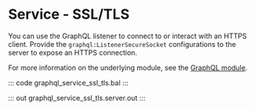 # Service - SSL/TLS

You can use the GraphQL listener to connect to or interact with an HTTPS client.
Provide the `graphql:ListenerSecureSocket` configurations to the server to
expose an HTTPS connection.

For more information on the underlying module, 
see the [GraphQL module](https://lib.ballerina.io/ballerina/graphql/latest/).

::: code graphql_service_ssl_tls.bal :::

::: out graphql_service_ssl_tls.server.out :::